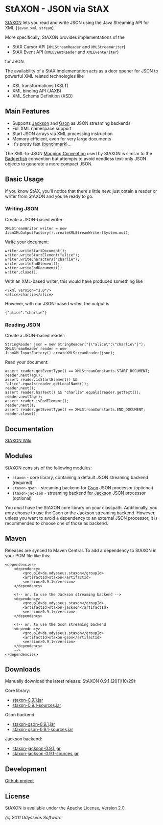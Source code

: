# StAXON - JSON via StAX

[StAXON](http://beckchr.github.com/staxon/) lets you read and write JSON using the Java Streaming API for XML (`javax.xml.stream`).

More specifically, StAXON provides implementations of the

- StAX Cursor API (`XMLStreamReader` and `XMLStreamWriter`)
- StAX Event API (`XMLEventReader` and `XMLEventWriter`)

for JSON.

The availability of a StAX implementation acts as a door opener for JSON to powerful XML related technologies like

- XSL transformations (XSLT)
- XML binding API (JAXB)
- XML Schema Definition (XSD)

## Main Features

- Supports [Jackson](http://jackson.codehaus.org/) and [Gson](http://code.google.com/p/google-gson/) as JSON streaming backends
- Full XML namespace support
- Start JSON arrays via XML processing instruction
- Memory efficient, even for very large documents
- It's pretty fast ([benchmark](https://github.com/beckchr/staxon/wiki/Benchmark))…

The XML-to-JSON [Mapping Convention](https://github.com/beckchr/staxon/wiki/Mapping-Convention) used by StAXON is
similar to the [Badgerfish](http://www.sklar.com/badgerfish/) convention but attempts to avoid needless text-only
JSON objects to generate a more compact JSON.

## Basic Usage

If you know StAX, you'll notice that there's little new: just obtain a reader or writer
from StAXON and you're ready to go.

### Writing JSON

Create a JSON-based writer:

	XMLStreamWriter writer = new JsonXMLOutputFactory().createXMLStreamWriter(System.out);

Write your document:

	writer.writeStartDocument();
	writer.writeStartElement("alice");
	writer.writeCharacters("charlie");
	writer.writeEndElement();
	writer.writeEndDocument();
	writer.close();

With an XML-based writer, this would have produced something like

	<?xml version="1.0"?>
	<alice>charlie</alice>

However, with our JSON-based writer, the output is

	{"alice":"charlie"}

### Reading JSON

Create a JSON-based reader:

	StringReader json = new StringReader("{\"alice\":\"charlie\"}");
	XMLStreamReader reader = new JsonXMLInputFactory().createXMLStreamReader(json);

Read your document:

	assert reader.getEventType() == XMLStreamConstants.START_DOCUMENT;
	reader.nextTag(); 
	assert reader.isStartElement() && "alice".equals(reader.getLocalName());
	reader.next();
	assert reader.hasText() && "charlie".equals(reader.getText());
	reader.nextTag();
	assert reader.isEndElement();
	reader.next();
	assert reader.getEventType() == XMLStreamConstants.END_DOCUMENT;
	reader.close();

## Documentation

[StAXON Wiki](https://github.com/beckchr/staxon/wiki/)

## Modules

StAXON consists of the following modules:

- `staxon` - core library, containing a default JSON streaming backend (required)
- `staxon-gson` - streaming backend for [Gson](http://code.google.com/p/google-gson/) JSON processor (optional)
- `staxon-jackson` - streaming backend for [Jackson](http://jackson.codehaus.org/) JSON processor (optional)

You _must_ have the StAXON core library on your classpath. Additionally, you _may_ choose to use the Gson _or_ the
Jackson streaming backend. However, unless you want to avoid a dependency to an external JSON processor, it is
recommended to choose one of those as backend.

## Maven

Releases are synced to Maven Central. To add a dependency to StAXON in your POM file like this:

	<dependencies>
		<dependency>
			<groupId>de.odysseus.staxon</groupId>
			<artifactId>staxon</artifactId>
			<version>0.9.1</version>
		</dependency>

		<!-- or, to use the Jackson streaming backend -->
		<dependency>
			<groupId>de.odysseus.staxon</groupId>
			<artifactId>staxon-jackson</artifactId>
			<version>0.9.1</version>
		</dependency>

		<!-- or, to use the Gson streaming backend
		<dependency>
			<groupId>de.odysseus.staxon</groupId>
			<artifactId>staxon-gson</artifactId>
			<version>0.9.1</version>
		</dependency>
		-->		
	</dependencies>

## Downloads

Manually download the latest release: StAXON 0.9.1 (2011/10/29):

Core library:

- [staxon-0.9.1.jar](http://repo1.maven.org/maven2/de/odysseus/staxon/staxon/0.9.1/staxon-0.9.1.jar)
- [staxon-0.9.1-sources.jar](http://repo1.maven.org/maven2/de/odysseus/staxon/staxon/0.9.1//staxon-0.9.1-sources.jar)

Gson backend:

- [staxon-gson-0.9.1.jar](http://repo1.maven.org/maven2/de/odysseus/staxon/staxon-gson/0.9.1/staxon-gson-0.9.1.jar)
- [staxon-gson-0.9.1-sources.jar](http://repo1.maven.org/maven2/de/odysseus/staxon/staxon-gson/0.9.1/staxon-gson-0.9.1-sources.jar)

Jackson backend:

- [staxon-jackson-0.9.1.jar](http://repo1.maven.org/maven2/de/odysseus/staxon/staxon-jackson/0.9.1/staxon-jackson-0.9.1.jar)
- [staxon-jackson-0.9.1-sources.jar](http://repo1.maven.org/maven2/de/odysseus/staxon/staxon-jackson/0.9.1/staxon-jackson-0.9.1-sources.jar)

## Development

[Github project](http://github.com/beckchr/staxon/)

## License

StAXON is available under the [Apache License, Version 2.0](http://www.apache.org/licenses/LICENSE-2.0.html).


_(c) 2011 Odysseus Software_